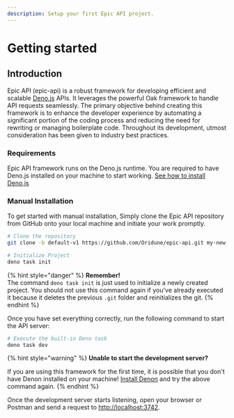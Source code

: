 ```yaml
---
description: Setup your first Epic API project.
---
```


# Getting started

## Introduction

Epic API (epic-api) is a robust framework for developing efficient and scalable [Deno.js](https://deno.com/runtime) APIs. It leverages the powerful Oak framework to handle API requests seamlessly. The primary objective behind creating this framework is to enhance the developer experience by automating a significant portion of the coding process and reducing the need for rewriting or managing boilerplate code. Throughout its development, utmost consideration has been given to industry best practices.

### Requirements

Epic API framework runs on the Deno.js runtime. You are required to have Deno.js installed on your machine to start working. [See how to install Deno.js](https://deno.com/manual/getting\_started/installation)

### Manual Installation

To get started with manual installation, Simply clone the Epic API repository from GitHub onto your local machine and initiate your work promptly.

```bash
# Clone the repository
git clone -b default-v1 https://github.com/Oridune/epic-api.git my-new-app

# Initialize Project
deno task init
```

{% hint style="danger" %}
**Remember!**\
The command `deno task init` is just used to initialize a newly created project. You should not use this command again if you've already executed it because it deletes the previous `.git` folder and reinitializes the git.
{% endhint %}

Once you have set everything correctly, run the following command to start the API server:

```bash
# Execute the built-in Deno task
deno task dev
```

{% hint style="warning" %}
**Unable to start the development server?**

If you are using this framework for the first time, it is possible that you don't have Denon installed on your machine! [Install Denon](https://deno.land/x/denon) and try the above command again.
{% endhint %}

Once the development server starts listening, open your browser or Postman and send a request to [http://localhost:3742](http://localhost:3742).
